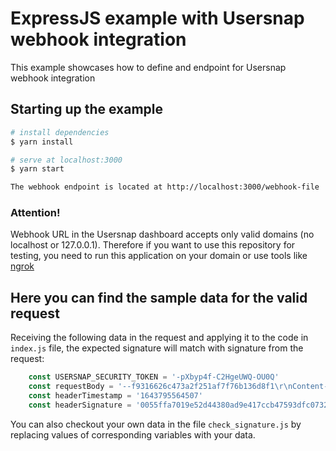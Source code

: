 # ExpressJS example with Usersnap webhook integration

This example showcases how to define and endpoint for Usersnap webhook integration

## Starting up the example

```bash
# install dependencies
$ yarn install

# serve at localhost:3000
$ yarn start

The webhook endpoint is located at http://localhost:3000/webhook-file
```
### Attention!
Webhook URL in the Usersnap dashboard accepts only valid domains (no localhost or 127.0.0.1). Therefore if you want to use this repository for testing, you need to run this application on your domain or use tools like [ngrok](https://ngrok.com/)


## Here you can find the sample data for the valid request

Receiving the following data in the request and applying it to the code in `index.js` file, the expected signature will match with signature from the request:
```js
    const USERSNAP_SECURITY_TOKEN = '-pXbyp4f-C2HgeUWQ-OU0Q'
    const requestBody = '--f9316626c473a2f251af7f76b136d8f1\r\nContent-Disposition: form-data; name="feedback"\r\nContent-Type: application/json\r\n\r\n{"feedback_number": 182, "link": "https://app.usersnap.best/l/feedback/06e152b3-e848-4972-9a06-eb7ae2dee3cc?utm_medium=integration&utm_campaign=integration&utm_content=open", "client": {"url": "https://stackoverflow.com/questions/52965112/mocking-animation-completion-callback-in-jest", "user_agent": "Mozilla/5.0 (Macintosh; Intel Mac OS X 10_15_7) AppleWebKit/537.36 (KHTML, like Gecko) Chrome/97.0.4692.99 Safari/537.36", "screen_width": 1680, "screen_height": 1050, "client": "Chrome"}, "comment": {"text": "This is a sample feedback comment"}, "geo": {"ip_address": "192.168.56.1"}, "fields": [{"order": 0, "label": "Add a comment4", "boolean_value": null, "text_value": "This is a sample feedback comment", "value": "This is a sample feedback comment"}], "state": {"identifier": "open"}, "visitor": {"email": "someone@usersnap.com"}}\r\n--f9316626c473a2f251af7f76b136d8f1--\r\n'
    const headerTimestamp = '1643795564507'
    const headerSignature = '0055ffa7019e52d44380ad9e417ccb47593dfc0732a3fbb56b973d8869981062'
```

You can also checkout your own data in the file `check_signature.js` by replacing values of corresponding variables with your data.
